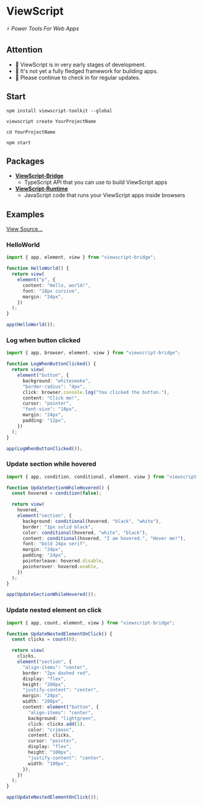 # ViewScript

⚡️ _Power Tools For Web Apps_

## Attention

- 👋 ViewScript is in very early stages of development.
- 💁 It's not yet a fully fledged framework for building apps.
- 🙏 Please continue to check in for regular updates.

## Start

```
npm install viewscript-toolkit --global

viewscript create YourProjectName

cd YourProjectName

npm start
```

## Packages
- [**ViewScript-Bridge**](https://github.com/alexyuly/ViewScript-Bridge)
  - TypeScript API that you can use to build ViewScript apps
- [**ViewScript-Runtime**](https://github.com/alexyuly/ViewScript-Runtime)
  - JavaScript code that runs your ViewScript apps inside browsers

## Examples

[View Source...](https://github.com/alexyuly/ViewScript-Toolkit/tree/main/examples/bridge/src)

### HelloWorld

```ts
import { app, element, view } from "viewscript-bridge";

function HelloWorld() {
  return view(
    element("p", {
      content: "Hello, world!",
      font: "18px cursive",
      margin: "24px",
    })
  );
}

app(HelloWorld());
```

### Log when button clicked

```ts
import { app, browser, element, view } from "viewscript-bridge";

function LogWhenButtonClicked() {
  return view(
    element("button", {
      background: "whitesmoke",
      "border-radius": "4px",
      click: browser.console.log("You clicked the button."),
      content: "Click me!",
      cursor: "pointer",
      "font-size": "18px",
      margin: "24px",
      padding: "12px",
    })
  );
}

app(LogWhenButtonClicked());
```

### Update section while hovered

```ts
import { app, condition, conditional, element, view } from "viewscript-bridge";

function UpdateSectionWhileHovered() {
  const hovered = condition(false);

  return view(
    hovered,
    element("section", {
      background: conditional(hovered, "black", "white"),
      border: "1px solid black",
      color: conditional(hovered, "white", "black"),
      content: conditional(hovered, "I am hovered.", "Hover me!"),
      font: "bold 24px serif",
      margin: "24px",
      padding: "24px",
      pointerleave: hovered.disable,
      pointerover: hovered.enable,
    })
  );
}

app(UpdateSectionWhileHovered());
```

### Update nested element on click

```ts
import { app, count, element, view } from "viewscript-bridge";

function UpdateNestedElementOnClick() {
  const clicks = count(0);

  return view(
    clicks,
    element("section", {
      "align-items": "center",
      border: "2px dashed red",
      display: "flex",
      height: "200px",
      "justify-content": "center",
      margin: "24px",
      width: "200px",
      content: element("button", {
        "align-items": "center",
        background: "lightgreen",
        click: clicks.add(1),
        color: "crimson",
        content: clicks,
        cursor: "pointer",
        display: "flex",
        height: "100px",
        "justify-content": "center",
        width: "100px",
      }),
    })
  );
}

app(UpdateNestedElementOnClick());
```

